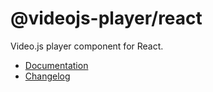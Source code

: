 # @videojs-player/react

Video.js player component for React.

- [Documentation](../../README.md)
- [Changelog](./CHANGELOG.md)
